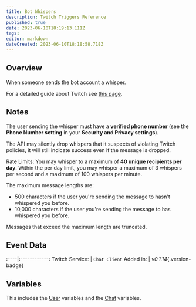 ```yaml
---
title: Bot Whispers
description: Twitch Triggers Reference
published: true
date: 2023-06-10T18:19:13.111Z
tags: 
editor: markdown
dateCreated: 2023-06-10T18:18:58.718Z
---
```


## Overview
When someone sends the bot account a whisper.

For a detailed guide about Twitch see [this page](/Platforms/Twitch).

## Notes
The user sending the whisper must have a **verified phone number** (see the **Phone Number setting** in your **Security and Privacy settings**).

The API may silently drop whispers that it suspects of violating Twitch policies, it will still indicate success even if the message is dropped.

Rate Limits: You may whisper to a maximum of **40 unique recipients per day**. Within the per day limit, you may whisper a maximum of 3 whispers per second and a maximum of 100 whispers per minute.

The maximum message lengths are:
* 500 characters if the user you're sending the message to hasn't whispered you before.
* 10,000 characters if the user you're sending the message to has whispered you before.

Messages that exceed the maximum length are truncated.

## Event Data
:----|:------------:
Twitch Service: | `Chat Client`
Added in: | *v0.1.14*{.version-badge}

## Variables
This includes the [User](/Variables/User-Variables) variables and the [Chat](/Variables/Chat-Variables) variables.